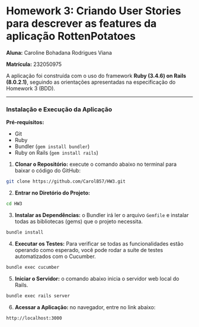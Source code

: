 # Homework 3: Criando User Stories para descrever as features da aplicação RottenPotatoes

**Aluna:** Caroline Bohadana Rodrigues Viana

**Matrícula:** 232050975

A aplicação foi construída com o uso do framework **Ruby (3.4.6) on Rails (8.0.2.1)**, seguindo as orientações apresentadas na especificação do Homework 3 (BDD).

---
### Instalação e Execução da Aplicação

**Pré-requisitos:**
- Git
- Ruby
- Bundler (`gem install bundler`)
- Ruby on Rails (`gem install rails`)

1. **Clonar o Repositório:** execute o comando abaixo no terminal para baixar o código do GitHub:
```bash
git clone https://github.com/CarolB57/HW3.git
```

2. **Entrar no Diretório do Projeto:**
```bash
cd HW3
```

3. **Instalar as Dependências:** o Bundler irá ler o arquivo `Gemfile` e instalar todas as bibliotecas (gems) que o projeto necessita.
```bash
bundle install
```

4. **Executar os Testes:**  Para verificar se todas as funcionalidades estão operando como esperado, você pode rodar a suíte de testes automatizados com o Cucumber.
```bash
bundle exec cucumber
```

5. **Iniciar o Servidor:** o comando abaixo inicia o servidor web local do Rails.
```bash
bundle exec rails server
```

6. **Acessar a Aplicação:** no navegador, entre no link abaixo:
```bash
http://localhost:3000
```
